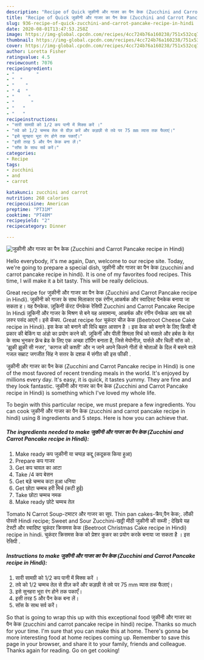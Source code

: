 ```yaml
---
description: "Recipe of Quick जुकीनी और गाजर का पैन केक (Zucchini and Carrot Pancake recipe in Hindi)"
title: "Recipe of Quick जुकीनी और गाजर का पैन केक (Zucchini and Carrot Pancake recipe in Hindi)"
slug: 936-recipe-of-quick-zucchini-and-carrot-pancake-recipe-in-hindi
date: 2020-08-01T13:47:53.258Z
image: https://img-global.cpcdn.com/recipes/4cc724b76a160238/751x532cq70/जुकीनी-और-गाजर-का-पैन-केक-zucchini-and-carrot-pancake-recipe-in-hindi-recipe-main-photo.jpg
thumbnail: https://img-global.cpcdn.com/recipes/4cc724b76a160238/751x532cq70/जुकीनी-और-गाजर-का-पैन-केक-zucchini-and-carrot-pancake-recipe-in-hindi-recipe-main-photo.jpg
cover: https://img-global.cpcdn.com/recipes/4cc724b76a160238/751x532cq70/जुकीनी-और-गाजर-का-पैन-केक-zucchini-and-carrot-pancake-recipe-in-hindi-recipe-main-photo.jpg
author: Loretta Fisher
ratingvalue: 4.5
reviewcount: 7076
recipeingredient:
- "        "
- "  "
- "    "
- " 4  "
- "     "
- "      "
- "   "
- "   "
recipeinstructions:
- "सारी सामग्री को 1/2 कप पानी में मिक्स करें ।"
- "तवे को 1/2 चम्मच तेल से ग्रीज़ करें और कड़छी से तवे पर 75 mm व्यास तक फैलाएं।"
- "इसे सुनहरा भूरा रंग होने तक पकाएँ।"
- "इसी तरह 5 और पैन केक बना लें।"
- "सॉस के साथ सर्व करें।"
categories:
- Recipe
tags:
- zucchini
- and
- carrot

katakunci: zucchini and carrot 
nutrition: 268 calories
recipecuisine: American
preptime: "PT31M"
cooktime: "PT48M"
recipeyield: "2"
recipecategory: Dinner

---
```



![जुकीनी और गाजर का पैन केक (Zucchini and Carrot Pancake recipe in Hindi)](https://img-global.cpcdn.com/recipes/4cc724b76a160238/751x532cq70/जुकीनी-और-गाजर-का-पैन-केक-zucchini-and-carrot-pancake-recipe-in-hindi-recipe-main-photo.jpg)

Hello everybody, it's me again, Dan, welcome to our recipe site. Today, we're going to prepare a special dish, जुकीनी और गाजर का पैन केक (zucchini and carrot pancake recipe in hindi). It is one of my favorites food recipes. This time, I will make it a bit tasty. This will be really delicious.

Great recipe for जुकीनी और गाजर का पैन केक (Zucchini and Carrot Pancake recipe in Hindi). जुकीनी को गाजर के साथ मिलाकार एक रंगीन,आकर्षक और स्वादिस्ट पैनकेक बनाया जा सकता ह। यह पैनकेक. ज़ूकिनी कॅरट पॅनकेक रेसिपी Zucchini and Carrot Pancake Recipe In Hindi ज़ूकिनी और गाजर के मिश्रण से बने यह असामान्य, आकर्षक और रंगीन पॅनकेक आप सब को ज़रुर पसंद आएगें। इसे कॅचप. Great recipe for चुकंदर चीज़ केक (Beetroot Cheese Cake recipe in Hindi). इस केक को बनाने की विधि बहुत आसान है । इस केक को बनाने के लिए किसी भी प्रकार की बेकिंग या अंडो का प्रयोग करने की. ज़ूकिनी और पीली शिमला मिर्च को मसाले और हर्बस के मेल के साथ भुनकर फ्रेंच ब्रेड के लिए एक अच्छा टॉपिंग बनाता है, जिसे मेयोनीज़, पार्सले और चिली सॉस को . &#39;झुकी झुकी सी नजर&#39;, &#39;कागज की कश्ती&#39; और न जाने अपने कितने गीतों से श्रोताओं के दिल में बसने वाले गजल सम्राट जगजीत सिंह ने सत्तर के दशक में संगीत की इस फीकी .

जुकीनी और गाजर का पैन केक (Zucchini and Carrot Pancake recipe in Hindi) is one of the most favored of recent trending meals in the world. It's enjoyed by millions every day. It's easy, it is quick, it tastes yummy. They are fine and they look fantastic. जुकीनी और गाजर का पैन केक (Zucchini and Carrot Pancake recipe in Hindi) is something which I've loved my whole life.


To begin with this particular recipe, we must prepare a few ingredients. You can cook जुकीनी और गाजर का पैन केक (zucchini and carrot pancake recipe in hindi) using 8 ingredients and 5 steps. Here is how you can achieve that.

<!--inarticleads1-->

##### The ingredients needed to make जुकीनी और गाजर का पैन केक (Zucchini and Carrot Pancake recipe in Hindi):

1. Make ready  कप जुकीनी या चप्पड़ कद्दू (कदूकस किया हुआ)
1. Prepare  कप गाजर
1. Get  कप चावल का आटा
1. Take  /4 कप बेसन
1. Get  बड़े चम्मच कटा हुआ धनिया
1. Get  छोटा चम्मच हरी मिर्च (कटी हुई)
1. Take  छोटा चम्मच नमक
1. Make ready  छोटे चम्मच तेल


Tomato N Carrot Soup-टमाटर और गाजर का सूप. Thin pan cakes-क्रैप,पैन केक;. लौकी पोस्तो Hindi recipe; Sweet and Sour Zucchini-खट्टी मीठी जुकीनी की सब्जी ; देखिये यह टेस्टी और स्वादिष्ट चुकंदर क्रिसमस केक (Beetroot Christmas Cake recipe in Hindi) recipe in hindi. चुकंदर क्रिसमस केक को प्रेशर कुकर का प्रयोग करके बनाया जा सकता है । इस रेसिपी . 

<!--inarticleads2-->

##### Instructions to make जुकीनी और गाजर का पैन केक (Zucchini and Carrot Pancake recipe in Hindi):

1. सारी सामग्री को 1/2 कप पानी में मिक्स करें ।
1. तवे को 1/2 चम्मच तेल से ग्रीज़ करें और कड़छी से तवे पर 75 mm व्यास तक फैलाएं।
1. इसे सुनहरा भूरा रंग होने तक पकाएँ।
1. इसी तरह 5 और पैन केक बना लें।
1. सॉस के साथ सर्व करें।




So that is going to wrap this up with this exceptional food जुकीनी और गाजर का पैन केक (zucchini and carrot pancake recipe in hindi) recipe. Thanks so much for your time. I'm sure that you can make this at home. There's gonna be more interesting food at home recipes coming up. Remember to save this page in your browser, and share it to your family, friends and colleague. Thanks again for reading. Go on get cooking!
